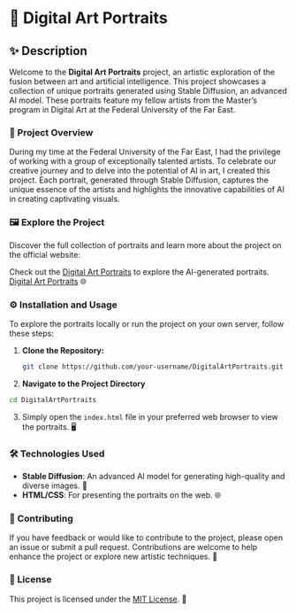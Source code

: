# 🎨 Digital Art Portraits

## ✨ Description

Welcome to the **Digital Art Portraits** project, an artistic exploration of the fusion between art and artificial intelligence. This project showcases a collection of unique portraits generated using Stable Diffusion, an advanced AI model. These portraits feature my fellow artists from the Master’s program in Digital Art at the Federal University of the Far East.

### 🌟 Project Overview

During my time at the Federal University of the Far East, I had the privilege of working with a group of exceptionally talented artists. To celebrate our creative journey and to delve into the potential of AI in art, I created this project. Each portrait, generated through Stable Diffusion, captures the unique essence of the artists and highlights the innovative capabilities of AI in creating captivating visuals.

### 🖼️ Explore the Project

Discover the full collection of portraits and learn more about the project on the official website:

Check out the [Digital Art Portraits](https://eddieborbon.com/DigitalArtPortraits/index.html) to explore the AI-generated portraits. <a href="https://eddieborbon.com/DigitalArtPortraits/index.html" target="_blank">Digital Art Portraits</a> 🌐

### ⚙️ Installation and Usage

To explore the portraits locally or run the project on your own server, follow these steps:

1. **Clone the Repository:**

   ```bash
   git clone https://github.com/your-username/DigitalArtPortraits.git

2. **Navigate to the Project Directory**

```bash
cd DigitalArtPortraits
```

3. Simply open the `index.html` file in your preferred web browser to view the portraits. 🖥️

### 🛠️ Technologies Used

- **Stable Diffusion**: An advanced AI model for generating high-quality and diverse images. 🤖
- **HTML/CSS**: For presenting the portraits on the web. 🌐

### 🤝 Contributing

If you have feedback or would like to contribute to the project, please open an issue or submit a pull request. Contributions are welcome to help enhance the project or explore new artistic techniques. 🚀

### 📜 License

This project is licensed under the [MIT License](LICENSE). 📄
